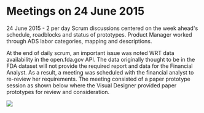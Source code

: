 # Meetings on 24 June 2015 #

24 June 2015 - 2 per day Scrum discussions centered on the week ahead's schedule, roadblocks and status of prototypes. Product Manager worked through ADS labor categories, mapping and descriptions.

At the end of daily scrum, an important issue was noted WRT data availability in the open.fda.gov API.  The data originally thought to be in the FDA dataset will not provide the required report and data for the Financial Analyst.  As a result, a meeting was scheduled with the financial analyst to re-review her requirements.  The meeting consisted of a paper prototype session as shown below where the Visual Designer provided paper prototypes for review and consideration.

![](/Design/Images/Meeting_20150624_1.jpg)

